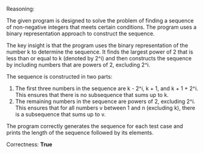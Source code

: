 Reasoning:

The given program is designed to solve the problem of finding a sequence of non-negative integers that meets certain conditions. The program uses a binary representation approach to construct the sequence.

The key insight is that the program uses the binary representation of the number k to determine the sequence. It finds the largest power of 2 that is less than or equal to k (denoted by 2^i) and then constructs the sequence by including numbers that are powers of 2, excluding 2^i.

The sequence is constructed in two parts:

1. The first three numbers in the sequence are k - 2^i, k + 1, and k + 1 + 2^i. This ensures that there is no subsequence that sums up to k.
2. The remaining numbers in the sequence are powers of 2, excluding 2^i. This ensures that for all numbers v between 1 and n (excluding k), there is a subsequence that sums up to v.

The program correctly generates the sequence for each test case and prints the length of the sequence followed by its elements.

Correctness: **True**